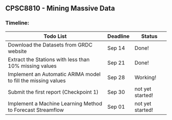 ## CPSC8810 - Mining Massive Data

### Timeline:
| Todo List | Deadline | Status |
| --- | --- | --- |
| Download the Datasets from GRDC website | Sep 14 | Done! |
| Extract the Stations with less than 10% missing values | Sep 21 | Done! |
| Implement an Automatic ARIMA model to fill the missing values | Sep 28 | Working! |
| Submit the first report (Checkpoint 1) | Sep 30 | not yet started! |
| Implement a Machine Learning Method to Forecast Streamflow | Sep 01 | not yet started! |


